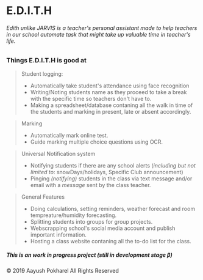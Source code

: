 # E.D.I.T.H

###### Edith unlike JARVIS is a teacher's personal assistant made to help teachers in our school automate task that might take up valuable time in teacher's life.

### Things E.D.I.T.H is good at

> Student logging:
> * Automatically take student's attendance using face recognition
> * Writing/Noting students name as they proceed to take a break with the specific time so teachers don't have to.
> * Making a spreadsheet/database contaning all the walk in time of the students and marking in present, late or absent accordingly.

> Marking 
> * Automatically mark online test.
> * Guide marking multiple choice questions using OCR.

> Universal Notification system
> * Notifying  students if there are any school alerts (*including but not limited to*: snowDays/holidays, Specific Club announcement)
> * Pinging *(notifying)* students in the class via text message and/or email with a *message* sent by the class teacher.

> General Features
> * Doing calculations, setting reminders, weather forecast and room tempreature/humidity forecasting.
> * Splitting students into groups for group projects.
> * Webscrapping school's social media account and publish important information.
> * Hosting a class website contaning all the to-do list for the class.

##### This is an work in progress project (still in development stage β)


&copy; 2019 Aayush Pokharel All Rights Reserved

